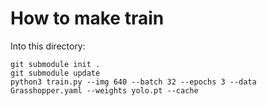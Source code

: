# How to make train

Into this directory:

```
git submodule init .
git submodule update
python3 train.py --img 640 --batch 32 --epochs 3 --data Grasshopper.yaml --weights yolo.pt --cache
```